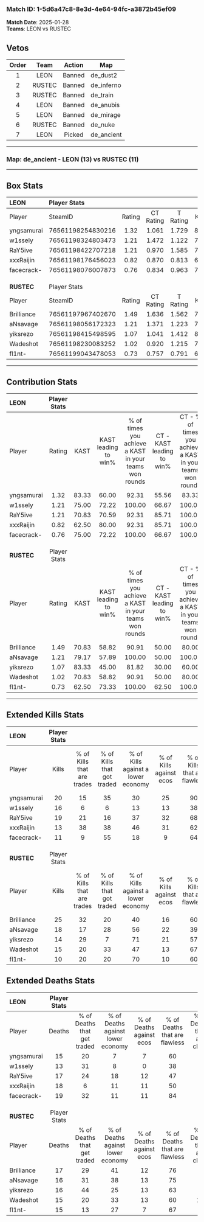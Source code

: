 ### Match ID: 1-5d6a47c8-8e3d-4e64-94fc-a3872b45ef09  
**Match Date**: 2025-01-28  
**Teams**: LEON vs RUSTEC  

## Vetos  

| Order | Team | Action | Map |
| :---: | :--: | :----: | --- |
| 1 | LEON | Banned | de_dust2 |
| 2 | RUSTEC | Banned | de_inferno |
| 3 | RUSTEC | Banned | de_train |
| 4 | LEON | Banned | de_anubis |
| 5 | LEON | Banned | de_mirage |
| 6 | RUSTEC | Banned | de_nuke |
| 7 | LEON | Picked | de_ancient |

---  

### **Map**: de_ancient - LEON (13) vs RUSTEC (11)  
---  

## Box Stats  

| **LEON**   | Player Stats      |        |           |          |       |       |       |         |        |      |     |
| :- | :- | :-: | :-: | :-: | :-: | :-: | :-: | :-: | :-: | :-: | :-: |
| Player     | SteamID           | Rating | CT Rating | T Rating | KAST  |  ADR  | Kills | Assists | Deaths | K/D  | HS% |
| yngsamurai | 76561198254830216 |  1.32  |   1.061   |  1.729   | 83.33 | 77.2  |  20   |    4    |   15   | 1.33 | 15  |
| w1ssely    | 76561198324803473 |  1.21  |   1.472   |  1.122   | 75.00 | 88.3  |  16   |    7    |   13   | 1.23 | 50  |
| RaY5ive    | 76561198422707218 |  1.21  |   0.970   |  1.585   | 70.83 | 93.4  |  19   |    6    |   17   | 1.12 | 57  |
| xxxRaijin  | 76561198176456023 |  0.82  |   0.870   |  0.813   | 62.50 | 63.7  |  13   |    7    |   18   | 0.72 | 46  |
| facecrack- | 76561198076007873 |  0.76  |   0.834   |  0.963   | 75.00 | 50.9  |  11   |    4    |   19   | 0.58 | 45  |
|            |                   |        |           |          |       |       |       |         |        |      |     |
|            |                   |        |           |          |       |       |       |         |        |      |     |
|            |                   |        |           |          |       |       |       |         |        |      |     |
| **RUSTEC** | Player Stats      |        |           |          |       |       |       |         |        |      |     |
| Player     | SteamID           | Rating | CT Rating | T Rating | KAST  |  ADR  | Kills | Assists | Deaths | K/D  | HS% |
| Brilliance | 76561197967402670 |  1.49  |   1.636   |  1.562   | 70.83 | 113.5 |  25   |    5    |   17   | 1.47 | 52  |
| aNsavage   | 76561198056172323 |  1.21  |   1.371   |  1.223   | 79.17 | 78.2  |  18   |    6    |   16   | 1.13 | 33  |
| yiksrezo   | 76561198415498595 |  1.07  |   1.041   |  1.412   | 83.33 | 72.0  |  14   |    5    |   16   | 0.88 | 71  |
| Wadeshot   | 76561198230083252 |  1.02  |   0.920   |  1.215   | 70.83 | 69.0  |  15   |    4    |   15   | 1.00 | 33  |
| fl1nt-     | 76561199043478053 |  0.73  |   0.757   |  0.791   | 62.50 | 46.1  |  10   |    9    |   15   | 0.67 | 40  |
---  

## Contribution Stats  

| **LEON**   | Player Stats |       |                      |                                                        |                           |                                                             |                          |                                                            |
| :- | :-: | :-: | :-: | :-: | :-: | :-: | :-: | :-: |
| Player     |    Rating    | KAST  | KAST leading to win% | % of times you achieve a KAST in your teams won rounds | CT - KAST leading to win% | CT - % of times you achieve a KAST in your teams won rounds | T - KAST leading to win% | T - % of times you achieve a KAST in your teams won rounds |
| yngsamurai |     1.32     | 83.33 |        60.00         |                         92.31                          |           55.56           |                            83.33                            |          63.64           |                           100.00                           |
| w1ssely    |     1.21     | 75.00 |        72.22         |                         100.00                         |           66.67           |                           100.00                            |          77.78           |                           100.00                           |
| RaY5ive    |     1.21     | 70.83 |        70.59         |                         92.31                          |           85.71           |                           100.00                            |          60.00           |                           85.71                            |
| xxxRaijin  |     0.82     | 62.50 |        80.00         |                         92.31                          |           85.71           |                           100.00                            |          75.00           |                           85.71                            |
| facecrack- |     0.76     | 75.00 |        72.22         |                         100.00                         |           66.67           |                           100.00                            |          77.78           |                           100.00                           |
|            |              |       |                      |                                                        |                           |                                                             |                          |                                                            |
|            |              |       |                      |                                                        |                           |                                                             |                          |                                                            |
|            |              |       |                      |                                                        |                           |                                                             |                          |                                                            |
| **RUSTEC** | Player Stats |       |                      |                                                        |                           |                                                             |                          |                                                            |
| Player     |    Rating    | KAST  | KAST leading to win% | % of times you achieve a KAST in your teams won rounds | CT - KAST leading to win% | CT - % of times you achieve a KAST in your teams won rounds | T - KAST leading to win% | T - % of times you achieve a KAST in your teams won rounds |
| Brilliance |     1.49     | 70.83 |        58.82         |                         90.91                          |           50.00           |                            80.00                            |          66.67           |                           100.00                           |
| aNsavage   |     1.21     | 79.17 |        57.89         |                         100.00                         |           50.00           |                           100.00                            |          66.67           |                           100.00                           |
| yiksrezo   |     1.07     | 83.33 |        45.00         |                         81.82                          |           30.00           |                            60.00                            |          60.00           |                           100.00                           |
| Wadeshot   |     1.02     | 70.83 |        58.82         |                         90.91                          |           50.00           |                            80.00                            |          66.67           |                           100.00                           |
| fl1nt-     |     0.73     | 62.50 |        73.33         |                         100.00                         |           62.50           |                           100.00                            |          85.71           |                           100.00                           |
---  

## Extended Kills Stats  

| **LEON**   | Player Stats |                            |                            |                                    |                         |                              |                                 |                                       |                    |           |
| :- | :-: | :-: | :-: | :-: | :-: | :-: | :-: | :-: | :-: | :-: |
| Player     |    Kills     | % of Kills that are trades | % of Kills that got traded | % of Kills against a lower economy | % of Kills against ecos | % of Kills that are flawless | % of Kills that are close duels | % of Kills that are assisted by flash | Pistol Round Kills | AWP Kills |
| yngsamurai |      20      |             15             |             35             |                 30                 |           25            |              90              |                0                |                   0                   |         0          |     8     |
| w1ssely    |      16      |             6              |             6              |                 13                 |           13            |              38              |               13                |                   0                   |         2          |     0     |
| RaY5ive    |      19      |             21             |             16             |                 37                 |           32            |              68              |               11                |                   0                   |         5          |     0     |
| xxxRaijin  |      13      |             38             |             38             |                 46                 |           31            |              62              |               15                |                   0                   |         1          |     0     |
| facecrack- |      11      |             9              |             55             |                 18                 |            9            |              64              |                0                |                   9                   |         0          |     0     |
|            |              |                            |                            |                                    |                         |                              |                                 |                                       |                    |           |
|            |              |                            |                            |                                    |                         |                              |                                 |                                       |                    |           |
|            |              |                            |                            |                                    |                         |                              |                                 |                                       |                    |           |
| **RUSTEC** | Player Stats |                            |                            |                                    |                         |                              |                                 |                                       |                    |           |
| Player     |    Kills     | % of Kills that are trades | % of Kills that got traded | % of Kills against a lower economy | % of Kills against ecos | % of Kills that are flawless | % of Kills that are close duels | % of Kills that are assisted by flash | Pistol Round Kills | AWP Kills |
| Brilliance |      25      |             32             |             20             |                 40                 |           16            |              60              |                4                |                   8                   |         4          |     0     |
| aNsavage   |      18      |             17             |             28             |                 56                 |           22            |              39              |                6                |                   6                   |         0          |     0     |
| yiksrezo   |      14      |             29             |             7              |                 71                 |           21            |              57              |                0                |                   7                   |         1          |     0     |
| Wadeshot   |      15      |             20             |             33             |                 47                 |           13            |              67              |                7                |                  20                   |         1          |     0     |
| fl1nt-     |      10      |             20             |             20             |                 70                 |           10            |              60              |                0                |                   0                   |         1          |     2     |
## Extended Deaths Stats  

| **LEON**   | Player Stats |                             |                                   |                          |                               |                            |                           |               |
| :- | :-: | :-: | :-: | :-: | :-: | :-: | :-: | :-: |
| Player     |    Deaths    | % of Deaths that get traded | % of Deaths against lower economy | % of Deaths against ecos | % of Deaths that are flawless | % of Deaths that are close | % of Deaths while blinded | Deaths to AWP |
| yngsamurai |      15      |             20              |                 7                 |            7             |              60               |             0              |            13             |       0       |
| w1ssely    |      13      |             31              |                 8                 |            0             |              38               |             8              |             8             |       0       |
| RaY5ive    |      17      |             24              |                18                 |            12            |              47               |             6              |            12             |       1       |
| xxxRaijin  |      18      |              6              |                11                 |            11            |              50               |             6              |             6             |       0       |
| facecrack- |      19      |             32              |                11                 |            11            |              84               |             0              |             5             |       1       |
|            |              |                             |                                   |                          |                               |                            |                           |               |
|            |              |                             |                                   |                          |                               |                            |                           |               |
|            |              |                             |                                   |                          |                               |                            |                           |               |
| **RUSTEC** | Player Stats |                             |                                   |                          |                               |                            |                           |               |
| Player     |    Deaths    | % of Deaths that get traded | % of Deaths against lower economy | % of Deaths against ecos | % of Deaths that are flawless | % of Deaths that are close | % of Deaths while blinded | Deaths to AWP |
| Brilliance |      17      |             29              |                41                 |            12            |              76               |             6              |             0             |       2       |
| aNsavage   |      16      |             31              |                38                 |            13            |              75               |             6              |             0             |       1       |
| yiksrezo   |      16      |             44              |                25                 |            13            |              63               |             6              |             6             |       2       |
| Wadeshot   |      15      |             20              |                33                 |            13            |              60               |             13             |             0             |       1       |
| fl1nt-     |      15      |             13              |                27                 |            7             |              67               |             7              |             0             |       2       |
